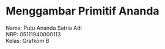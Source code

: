 # Menggambar Primitif Ananda 
Nama: Putu Ananda Satria Adi<br />
NRP: 05111940000113<br />
Kelas: Grafkom B<br />